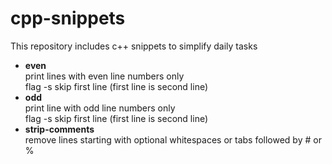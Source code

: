 # cpp-snippets
This repository includes c++ snippets to simplify daily tasks

+ **even**    
  print lines with even line numbers only    
  flag -s skip first line (first line is second line)    
+ **odd**    
  print line with odd line numbers only    
  flag -s skip first line (first line is second line)    
+ **strip-comments**    
  remove lines starting with optional whitespaces or tabs followed by # or %    


